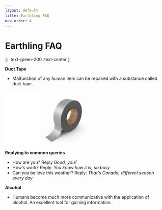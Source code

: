 ```yaml
---
layout: default
title: Earthling FAQ
nav_order: 4
---
```

# Earthling FAQ
{: .text-green-200 .text-center }

**Duct Tape**
- Malfunction of any human item can be repaired with a substance called duct tape.

![Ducttape](/docs/images/ducttape1.PNG)

**Replying to  common queries**
- How are you? Reply *Good, you?*
- How's work? Reply: *You know how it is, so busy*
- Can you believe this weather? Reply: *That's Canada, different season every day*

**Alcohol**
- Humans become much more communicative with the application of alcohol. An excellent tool for gaining information.
